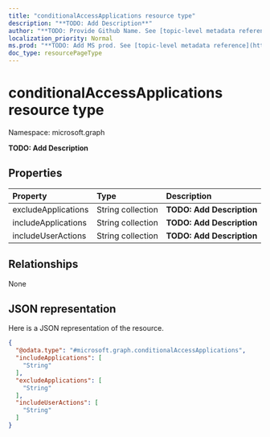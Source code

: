 ```yaml
---
title: "conditionalAccessApplications resource type"
description: "**TODO: Add Description**"
author: "**TODO: Provide Github Name. See [topic-level metadata reference](https://msgo.azurewebsites.net/add/document/guidelines/metadata.html#topic-level-metadata)**"
localization_priority: Normal
ms.prod: "**TODO: Add MS prod. See [topic-level metadata reference](https://msgo.azurewebsites.net/add/document/guidelines/metadata.html#topic-level-metadata)**"
doc_type: resourcePageType
---
```


# conditionalAccessApplications resource type


Namespace: microsoft.graph

**TODO: Add Description**

## Properties
|Property|Type|Description|
|:---|:---|:---|
|excludeApplications|String collection|**TODO: Add Description**|
|includeApplications|String collection|**TODO: Add Description**|
|includeUserActions|String collection|**TODO: Add Description**|

## Relationships
None

## JSON representation
Here is a JSON representation of the resource.
<!-- {
  "blockType": "resource",
  "@odata.type": "microsoft.graph.conditionalAccessApplications"
}
-->
``` json
{
  "@odata.type": "#microsoft.graph.conditionalAccessApplications",
  "includeApplications": [
    "String"
  ],
  "excludeApplications": [
    "String"
  ],
  "includeUserActions": [
    "String"
  ]
}
```

